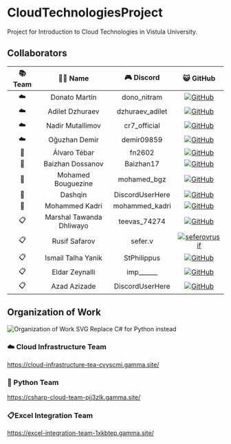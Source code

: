 # CloudTechnologiesProject
Project for Introduction to Cloud Technologies in Vistula University.

## Collaborators
| 📚 Team | 🧑‍💻 Name | 🎮 Discord | 😺 GitHub |
| :---: | :---: | :---: | :---: |
| ☁️ | Donato Martín | dono_nitram | [![GitHub](https://img.shields.io/badge/GitHub-dononitram-brightgreen)](https://github.com/dononitram) |
| ☁️ | Adilet Dzhuraev | dzhuraev_adilet | [![GitHub](https://img.shields.io/badge/GitHub-Adiletbaike-brightgreen)](https://github.com/Adiletbaike) |
| ☁️ | Nadir Mutallimov  | cr7_official | [![GitHub](https://img.shields.io/badge/GitHub-mutikn-brightgreen)](https://github.com/mutikn) |
| ☁️ | Oğuzhan Demir | demir09859 | [![GitHub](https://img.shields.io/badge/GitHub-Oguzhan%20Demir-brightgreen)](https://github.com/Oguzhan-Demir) |
| 🐍 | Álvaro Tébar  | fn2602 | [![GitHub](https://img.shields.io/badge/GitHub-fn2602-brightgreen)](https://github.com/fn2602) |
| 🐍 | Baizhan Dossanov | Baizhan17 | [![GitHub](https://img.shields.io/badge/GitHub-Baizhan17-brightgreen)](https://github.com/Baizhan17) |
| 🐍 | Mohamed Bouguezine | mohamed_bgz | [![GitHub](https://img.shields.io/badge/GitHub-mohBgz-brightgreen)](https://github.com/mohBgz) |
| 🐍 | Dashqin | DiscordUserHere | [![GitHub](https://img.shields.io/badge/GitHub-GithubUserHere-brightgreen)](https://github.com/GithubUserHere) |
| 🐍 | Mohammed Kadri | mohammed_kadri | [![GitHub](https://img.shields.io/badge/GitHub-mohammed%20kadri-brightgreen)](https://github.com/mohammed-kadri) |
| 📋 | Marshal Tawanda Dhliwayo | teevas_74274 | [![GitHub](https://img.shields.io/badge/GitHub-Teevas74274-brightgreen)](https://github.com/Teevas74274) |
| 📋 | Rusif Safarov | sefer.v | [![seferovrusif](https://img.shields.io/badge/GitHub-seferovrusif-brightgreen)](https://github.com/seferovrusif) |
| 📋 | Ismail Talha Yanik | StPhilippus | [![GitHub](https://img.shields.io/badge/GitHub-azizfilipus-brightgreen)](https://github.com/azizfilipus) |
| 📋 | Eldar Zeynalli | imp______ | [![GitHub](https://img.shields.io/badge/GitHub-eldarzeynalli-brightgreen)](https://github.com/eldarzeynalli) |
| 📋 | Azad Azizade | DiscordUserHere | [![GitHub](https://img.shields.io/badge/GitHub-freedom2003-brightgreen)](https://github.com/freedom2003) |

## Organization of Work
![Organization of Work SVG](https://www.mermaidchart.com/raw/471424e6-6aae-452e-89aa-3a9d57dcf0e1?theme=light&version=v0.1&format=svg)
Replace C# for Python instead

### ☁️ Cloud Infrastructure Team
https://cloud-infrastructure-tea-cvyscmi.gamma.site/

### 🐍 Python Team
https://csharp-cloud-team-pjj3zlk.gamma.site/

### 📋Excel Integration Team
https://excel-integration-team-1xkbtep.gamma.site/
